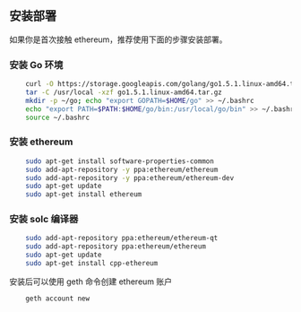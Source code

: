 ## 安装部署

如果你是首次接触 ethereum，推荐使用下面的步骤安装部署。

### 安装 Go 环境
```sh
    curl -O https://storage.googleapis.com/golang/go1.5.1.linux-amd64.tar.gz
    tar -C /usr/local -xzf go1.5.1.linux-amd64.tar.gz
    mkdir -p ~/go; echo "export GOPATH=$HOME/go" >> ~/.bashrc
    echo "export PATH=$PATH:$HOME/go/bin:/usr/local/go/bin" >> ~/.bashrc
    source ~/.bashrc
```

### 安装 ethereum
```sh
    sudo apt-get install software-properties-common
    sudo add-apt-repository -y ppa:ethereum/ethereum
    sudo add-apt-repository -y ppa:ethereum/ethereum-dev
    sudo apt-get update
    sudo apt-get install ethereum
```

### 安装 solc 编译器

```sh
    sudo add-apt-repository ppa:ethereum/ethereum-qt
    sudo add-apt-repository ppa:ethereum/ethereum
    sudo apt-get update
    sudo apt-get install cpp-ethereum
```
    
安装后可以使用 geth 命令创建 ethereum 账户

```sh
    geth account new
```
